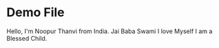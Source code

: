 # Demo File

Hello, I'm Noopur Thanvi from India.
Jai Baba Swami
I love Myself
I am a Blessed Child.

